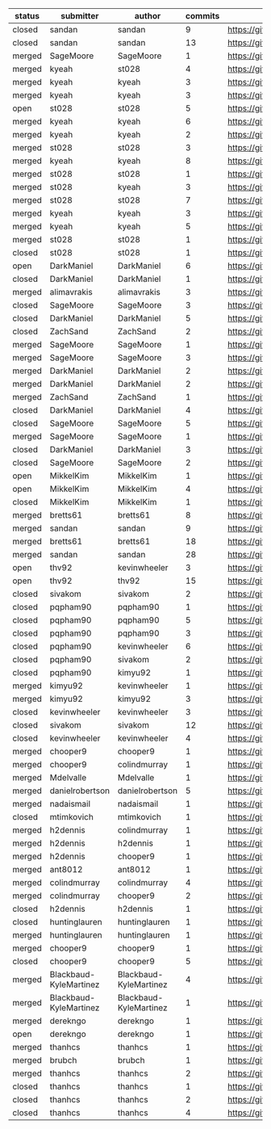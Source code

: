 | status | submitter              | author                 | commits | link                                               |
| ------ | ---------------------- | ---------------------- | ------- | -------------------------------------------------- |
| closed | sandan                 | sandan                 |       9 | https://github.com/geotrellis/geotrellis/pull/1089 |
| closed | sandan                 | sandan                 |      13 | https://github.com/geotrellis/geotrellis/pull/1070 |
| merged | SageMoore              | SageMoore              |       1 | https://github.com/geotrellis/geotrellis/pull/1069 |
| merged | kyeah                  | st028                  |       4 | https://github.com/geotrellis/geotrellis/pull/1065 |
| merged | kyeah                  | kyeah                  |       3 | https://github.com/geotrellis/geotrellis/pull/1065 |
| merged | kyeah                  | kyeah                  |       3 | https://github.com/geotrellis/geotrellis/pull/1047 |
|   open | st028                  | st028                  |       5 | https://github.com/geotrellis/geotrellis/pull/1044 |
| merged | kyeah                  | kyeah                  |       6 | https://github.com/geotrellis/geotrellis/pull/1037 |
| merged | kyeah                  | kyeah                  |       2 | https://github.com/geotrellis/geotrellis/pull/1032 |
| merged | st028                  | st028                  |       3 | https://github.com/geotrellis/geotrellis/pull/1031 |
| merged | kyeah                  | kyeah                  |       8 | https://github.com/geotrellis/geotrellis/pull/1028 |
| merged | st028                  | st028                  |       1 | https://github.com/geotrellis/geotrellis/pull/1027 |
| merged | st028                  | kyeah                  |       3 | https://github.com/geotrellis/geotrellis/pull/1027 |
| merged | st028                  | st028                  |       7 | https://github.com/geotrellis/geotrellis/pull/1023 |
| merged | kyeah                  | kyeah                  |       3 | https://github.com/geotrellis/geotrellis/pull/1015 |
| merged | kyeah                  | kyeah                  |       5 | https://github.com/geotrellis/geotrellis/pull/991  |
| merged | st028                  | st028                  |       1 | https://github.com/geotrellis/geotrellis/pull/987  |
| closed | st028                  | st028                  |       1 | https://github.com/geotrellis/geotrellis/pull/985  |
|   open | DarkManiel             | DarkManiel             |       6 | https://github.com/geotrellis/gt-admin/pull/19     |
| closed | DarkManiel             | DarkManiel             |       1 | https://github.com/geotrellis/gt-admin/pull/18     |
| merged | alimavrakis            | alimavrakis            |       3 | https://github.com/geotrellis/gt-admin/pull/16     |
| closed | SageMoore              | SageMoore              |       3 | https://github.com/geotrellis/gt-admin/pull/14     |
| closed | DarkManiel             | DarkManiel             |       5 | https://github.com/geotrellis/gt-admin/pull/13     |
| closed | ZachSand               | ZachSand               |       2 | https://github.com/geotrellis/gt-admin/pull/12     |
| merged | SageMoore              | SageMoore              |       1 | https://github.com/geotrellis/gt-admin/pull/11     |
| merged | SageMoore              | SageMoore              |       3 | https://github.com/geotrellis/gt-admin/pull/10     |
| merged | DarkManiel             | DarkManiel             |       2 | https://github.com/geotrellis/gt-admin/pull/9      |
| merged | DarkManiel             | DarkManiel             |       2 | https://github.com/geotrellis/gt-admin/pull/8      |
| merged | ZachSand               | ZachSand               |       1 | https://github.com/geotrellis/gt-admin/pull/7      |
| closed | DarkManiel             | DarkManiel             |       4 | https://github.com/geotrellis/gt-admin/pull/6      |
| closed | SageMoore              | SageMoore              |       5 | https://github.com/geotrellis/gt-admin/pull/5      |
| merged | SageMoore              | SageMoore              |       1 | https://github.com/geotrellis/gt-admin/pull/4      |
| closed | DarkManiel             | DarkManiel             |       3 | https://github.com/geotrellis/gt-admin/pull/3      |
| closed | SageMoore              | SageMoore              |       2 | https://github.com/geotrellis/gt-admin/pull/2      |
|   open | MikkelKim              | MikkelKim              |       1 | https://github.com/geotrellis/curve/pull/15        |
|   open | MikkelKim              | MikkelKim              |       4 | https://github.com/geotrellis/curve/pull/14        |
| closed | MikkelKim              | MikkelKim              |       1 | https://github.com/geotrellis/curve/pull/13        |
| merged | bretts61               | bretts61               |       8 | https://github.com/geotrellis/curve/pull/11        |
| merged | sandan                 | sandan                 |       9 | https://github.com/geotrellis/curve/pull/10        |
| merged | bretts61               | bretts61               |      18 | https://github.com/geotrellis/curve/pull/7         |
| merged | sandan                 | sandan                 |      28 | https://github.com/geotrellis/curve/pull/6         |
|   open | thv92                  | kevinwheeler           |       3 | https://github.com/locationtech/geomesa/pull/572   |
|   open | thv92                  | thv92                  |      15 | https://github.com/locationtech/geomesa/pull/572   |
| closed | sivakom                | sivakom                |       2 | https://github.com/locationtech/geomesa/pull/570   |
| closed | pqpham90               | pqpham90               |       1 | https://github.com/locationtech/geomesa/pull/565   |
| closed | pqpham90               | pqpham90               |       5 | https://github.com/locationtech/geomesa/pull/553   |
| closed | pqpham90               | pqpham90               |       3 | https://github.com/locationtech/geomesa/pull/552   |
| closed | pqpham90               | kevinwheeler           |       6 | https://github.com/locationtech/geomesa/pull/552   |
| closed | pqpham90               | sivakom                |       2 | https://github.com/locationtech/geomesa/pull/552   |
| closed | pqpham90               | kimyu92                |       1 | https://github.com/locationtech/geomesa/pull/552   |
| merged | kimyu92                | kevinwheeler           |       1 | https://github.com/locationtech/geomesa/pull/535   |
| merged | kimyu92                | kimyu92                |       3 | https://github.com/locationtech/geomesa/pull/535   |
| closed | kevinwheeler           | kevinwheeler           |       3 | https://github.com/locationtech/geomesa/pull/501   |
| closed | sivakom                | sivakom                |      12 | https://github.com/locationtech/geomesa/pull/494   |
| closed | kevinwheeler           | kevinwheeler           |       4 | https://github.com/locationtech/geomesa/pull/487   |
| merged | chooper9               | chooper9               |       1 | https://github.com/selendroid/selendroid/pull/868  |
| merged | chooper9               | colindmurray           |       1 | https://github.com/selendroid/selendroid/pull/868  |
| merged | Mdelvalle              | Mdelvalle              |       1 | https://github.com/selendroid/selendroid/pull/867  |
| merged | danielrobertson        | danielrobertson        |       5 | https://github.com/selendroid/selendroid/pull/864  |
| merged | nadaismail             | nadaismail             |       1 | https://github.com/selendroid/selendroid/pull/862  |
| closed | mtimkovich             | mtimkovich             |       1 | https://github.com/selendroid/selendroid/pull/861  |
| merged | h2dennis               | colindmurray           |       1 | https://github.com/selendroid/selendroid/pull/860  |
| merged | h2dennis               | h2dennis               |       1 | https://github.com/selendroid/selendroid/pull/860  |
| merged | h2dennis               | chooper9               |       1 | https://github.com/selendroid/selendroid/pull/860  |
| merged | ant8012                | ant8012                |       1 | https://github.com/selendroid/selendroid/pull/849  |
| merged | colindmurray           | colindmurray           |       4 | https://github.com/selendroid/selendroid/pull/848  |
| merged | colindmurray           | chooper9               |       2 | https://github.com/selendroid/selendroid/pull/848  |
| closed | h2dennis               | h2dennis               |       1 | https://github.com/selendroid/selendroid/pull/841  |
| closed | huntinglauren          | huntinglauren          |       1 | https://github.com/selendroid/selendroid/pull/840  |
| merged | huntinglauren          | huntinglauren          |       1 | https://github.com/selendroid/selendroid/pull/835  |
| merged | chooper9               | chooper9               |       1 | https://github.com/selendroid/selendroid/pull/833  |
| closed | chooper9               | chooper9               |       5 | https://github.com/selendroid/selendroid/pull/819  |
| merged | Blackbaud-KyleMartinez | Blackbaud-KyleMartinez |       4 | https://github.com/selendroid/selendroid/pull/816  |
| merged | Blackbaud-KyleMartinez | Blackbaud-KyleMartinez |       1 | https://github.com/selendroid/selendroid.io/pull/8 |
| merged | derekngo               | derekngo               |       1 | https://github.com/ios-driver/ios-driver/pull/375  |
|   open | derekngo               | derekngo               |       1 | https://github.com/ios-driver/ios-driver/pull/373  |
| merged | thanhcs                | thanhcs                |       1 | https://github.com/ios-driver/ios-driver/pull/372  |
| merged | brubch                 | brubch                 |       1 | https://github.com/ios-driver/ios-driver/pull/371  |
| merged | thanhcs                | thanhcs                |       2 | https://github.com/ios-driver/ios-driver/pull/368  |
| closed | thanhcs                | thanhcs                |       1 | https://github.com/ios-driver/ios-driver/pull/365  |
| closed | thanhcs                | thanhcs                |       2 | https://github.com/ios-driver/ios-driver/pull/363  |
| closed | thanhcs                | thanhcs                |       4 | https://github.com/ios-driver/ios-driver/pull/359  |
